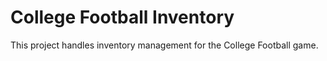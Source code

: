 # College Football Inventory
This project handles inventory management for the College Football game.
